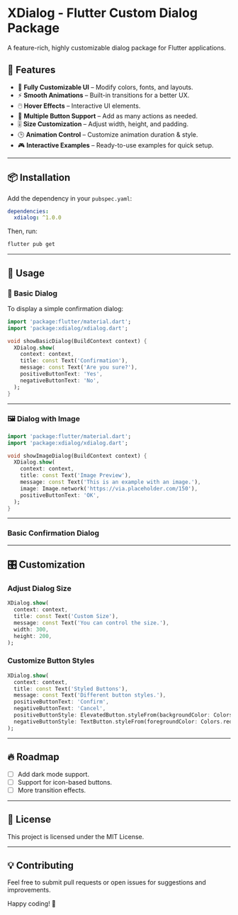 # XDialog - Flutter Custom Dialog Package

A feature-rich, highly customizable dialog package for Flutter applications.

## 🚀 Features

- 🎨 **Fully Customizable UI** – Modify colors, fonts, and layouts.
- ⚡ **Smooth Animations** – Built-in transitions for a better UX.
- 🖱️ **Hover Effects** – Interactive UI elements.
- 🌈 **Multiple Button Support** – Add as many actions as needed.
- 🎚️ **Size Customization** – Adjust width, height, and padding.
- 🕒 **Animation Control** – Customize animation duration & style.
- 🎮 **Interactive Examples** – Ready-to-use examples for quick setup.

---

## 📦 Installation

Add the dependency in your `pubspec.yaml`:

```yaml
dependencies:
  xdialog: ^1.0.0
```

Then, run:

```sh
flutter pub get
```

---

## 🎯 Usage

### 📝 Basic Dialog

To display a simple confirmation dialog:

```dart
import 'package:flutter/material.dart';
import 'package:xdialog/xdialog.dart';

void showBasicDialog(BuildContext context) {
  XDialog.show(
    context: context,
    title: const Text('Confirmation'),
    message: const Text('Are you sure?'),
    positiveButtonText: 'Yes',
    negativeButtonText: 'No',
  );
}
```

---

### 🖼️ Dialog with Image

```dart
import 'package:flutter/material.dart';
import 'package:xdialog/xdialog.dart';

void showImageDialog(BuildContext context) {
  XDialog.show(
    context: context,
    title: const Text('Image Preview'),
    message: const Text('This is an example with an image.'),
    image: Image.network('https://via.placeholder.com/150'),
    positiveButtonText: 'OK',
  );
}
```

---

### Basic Confirmation Dialog

---

## 🎛️ Customization

### Adjust Dialog Size

```dart
XDialog.show(
  context: context,
  title: const Text('Custom Size'),
  message: const Text('You can control the size.'),
  width: 300,
  height: 200,
);
```

### Customize Button Styles

```dart
XDialog.show(
  context: context,
  title: const Text('Styled Buttons'),
  message: const Text('Different button styles.'),
  positiveButtonText: 'Confirm',
  negativeButtonText: 'Cancel',
  positiveButtonStyle: ElevatedButton.styleFrom(backgroundColor: Colors.green),
  negativeButtonStyle: TextButton.styleFrom(foregroundColor: Colors.red),
);
```

---

## 🔥 Roadmap

- [ ] Add dark mode support.
- [ ] Support for icon-based buttons.
- [ ] More transition effects.

---

## 📜 License

This project is licensed under the MIT License.

---

## 💡 Contributing

Feel free to submit pull requests or open issues for suggestions and improvements.

Happy coding! 🚀
